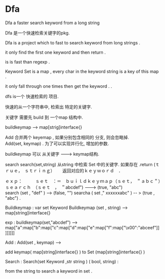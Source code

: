 # Dfa
Dfa  a  faster  search  keyword  from  a long string   


Dfa 是一个快速检索关键字的pkg.

Dfa is a project which to fast to search keyword from long strings .

it only find the first one keyword and then return .

is is fast than regexp .

Keyword Set is a map , every char in the keyword string is a key of this map .

it only fall through one times then get the keyword . .


dfs is一个 快速检索的 项目. 

快速的从一个字符串中,  检索出  特定的关键字.  

关键字 需要先 build  到 一个map 结构中. 

buildkeymap --> map[strig]interface{} 

Add    合并两个  keyemap , 如果分别包含相同的 分支, 则会忽略掉.  
          Add(set, keymap) . 
          为了可以实现并行化, 增加的参数. 
          
buildkeymap   可以 从关键字  --->  keymap结构.  

search      search(set,string) 从string 中检索  Set 中的关键字.
                              如果存在 .return (ｔｒｕｅ，　ｓｔｒｉｎｇ）　　
                              返回对应的ｋｅｙｗｏｒｄ　．　

ｅｘｐ：　　　ｓｅｔ　：＝　ｂｕｉｌｄｋｅｙｍａｐ（ｓｅｔ，　＂ａｂｃ＂）　　
            ｓｅａｒｃｈ　（ｓｅｔ　，　＂abcdef") ---> (true, "abc")  
            search (set , "def" ) --> (false, "") 
            searcha ( set  ," xxxxxxabc" ) -- >  (true , "abc") . 
            

Buildkeymap  :  var  set  Keyword 
                Buildkeymap (set , string)  --> map[string]interface{} 
                
 exp :    buildkeymap(set,"abcdef") -->
                    map["a":map["b":map["c":map["d":map["e":map["f":map["\x00":"abceef"]]]]]]]]
 
 

Add  :    Add(set , keymap) --> 

add  keymap( map[string]interface{} )  to  Set (map[string]interface{} ) 

Search  :  Search(set Keyword ,str string )  ( bool, string)   :

from  the string  to search a keyword in set . 





